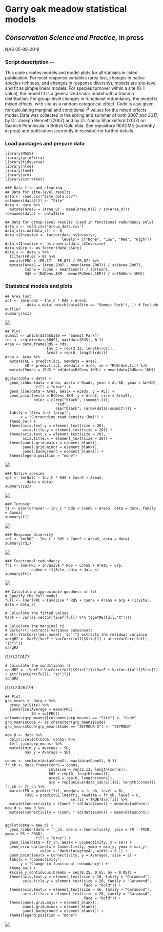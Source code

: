 # Garry oak meadow statistical models

## *Conservation Science and Practice,* in press

NAS 05-08-2019

### Script description --

This code creates models and model plots for all statisics in listed publication. For most response variables (area lost, changes in native species richness, and changes in response diversity), models are site-level and fit as simple linear models. For species turnover within a site (0-1 value), the model fit is a generalized linear model with a Gamma distribution. For group-level changes in functional redundancy, the model is mixed effects, with site as a random categorical effect. Code is also given for calculating marginal and conditional r<sup>2</sup> values for the mixed effects model. Data was collected in the spring and summer of both 2007 and 2017, by Dr. Joseph Bennett (2007) and by Dr. Nancy Shackelford (2017) on Saanich Penninsula  in British Columbia. See repository README (currently in prep) and publication (currently in revision) for further details.

### Load packages and prepare data
```
library(MASS)
library(gridExtra)
library(tidyverse)
library(nlme)
library(lme4)
library(arm)
library(extrafont)

### Data file and cleaning
## Data for site-level results
data <- read.csv("Site_data.csv")
colnames(data)[1] <- "Site"
data <- data %>%
  mutate(AreaS = (Area_07 - mean(Area_07)) / sd(Area_07))
rownames(data) <- data$Site

## Data for group-level results (used in functional redundancy only)
data_s <- read.csv('Group_data.csv')
data_s[is.na(data_s)] <- 0
data_s$Invasive <- factor(data_s$Invasive, 
                          levels = c("None", "Low", "Med", "High"))
data_s$Invasive <- as.numeric(data_s$Invasive)
data_s$Grp <- as.factor(data_s$Grp)
data_s <- data_s %>%
  filter(FR.07 > 0) %>%
  mutate(FRC = (FR.17 - FR.07) / FR.07) %>%
  mutate(AreaS = (Area.2007 - mean(Area.2007)) / sd(Area.2007),
         ConnS = (Conn - mean(Conn)) / sd(Conn),
         RdS = (RdDens.1KM - mean(RdDens.1KM)) / sd(RdDens.1KM))
```

### Statistical models and plots
```
## Area lost
ac1 <- lm(AreaC ~ Inv_C * RdS + AreaS, 
          data = data[-which(data$Site == "Summit Park"), ]) # Exclude outlier
summary(ac1)
```

![](Images/Area_model.png)

```
## Plot
summit <- which(data$Site == "Summit Park")
rds <- seq(min(data$RdS), max(data$RdS), 0.1)
Area <- data.frame(RdS = rds,
                   Inv_C = rep(2.13, length(rds)),
                   AreaS = rep(0, length(rds)))
Area <- Area %>%
  mutate(AL = predict(ac1, newdata = Area),
         SD = predict(ac1, newdata = Area, se = TRUE)$se.fit) %>%
  mutate(Roads = (RdS * sd(data$RdDens.1KM)) + mean(data$RdDens.1KM))

ggplot(data = data) +
  geom_ribbon(data = Area, aes(x = Roads, ymin = AL-SD, ymax = AL+SD), 
              fill = "grey") +
  geom_line(data = Area, aes(x = Roads, y = AL)) +
  geom_point(aes(x = RdDens.1KM, y = AreaC, size = AreaS),
             color = c(rep("black", (summit-1)), 
                       "red", 
                       rep("black", (nrow(data)-summit)))) +
  labs(y = "Area lost (prop)", 
       x = "Surrounding road density (km)") +
  theme_bw() +
  theme(axis.text.y = element_text(size = 20),
        axis.title.y = element_text(size = 20)) +
  theme(axis.text.x = element_text(size = 20),
        axis.title.x = element_text(size = 20)) +
  theme(panel.grid.major = element_blank(), 
        panel.grid.minor = element_blank(), 
        panel.background = element_blank()) +
  theme(legend.position = "none")
```

![](Images/Area_roads_mplot.png)

```
### Native species
sp2 <- lm(NatC ~ Inv_C * RdS + ConnS + AreaS, 
          data = data)
summary(sp2)
```

![](Images/Native_model.png)

```
### Turnover
t1 <- glm(Turnover ~ Inv_C * RdS + ConnS + AreaS, data = data, family = Gamma) 
summary(t1)
```

![](Images/Turnover_model.png)

```
### Response diversity
rd1 <- lm(RDC ~ Inv_C * RdS + ConnS + AreaS, data = data)
summary(rd1)
```

![](Images/RD_model.png)

```
### Functional redundancy
fr1 <- lme(FRC ~ Invasive * RdS + ConnS + AreaS + Grp, 
           random = ~1|Site, data = data_s)
summary(fr1)
```

![](Images/FR_model.png)

```
## Calculating approximate goodness of fit
# Specify the full model
full <- lmer(FRC ~ Invasive * RdS + ConnS + AreaS + Grp + (1|Site), data = data_s)

# Calculate the fitted values
VarF <- var(as.vector(fixef(full) %*% t(getME(full,"X"))))

# Calculate the marginal r2
# VarCorr() extracts variance components
# attr(VarCorr(lmer.model),'sc')^2 extracts the residual variance
margR2 <- VarF/(VarF + VarCorr(full)$Site[1] + attr(VarCorr(full), "sc")^2)
margR2
```
[1] 0.212477

```
# Calculate the conditional r2
condR2 <- (VarF + VarCorr(full)$Site[1])/(VarF + VarCorr(full)$Site[1] + attr(VarCorr(full), "sc")^2)
condR2
```
[1] 0.2326779

```
## Plot
grp_means <- data_s %>% 
  group_by(Site) %>% 
  summarize(Average = mean(FRC),
            SD = sd(FRC))
colnames(grp_means)[colnames(grp_means) == "Site"] <- "Code"
grp_means$Code <- as.character(grp_means$Code)
grp_means$Code[grp_means$Code == "SEYMOUR-S"] <- "SEYMOUR"

new_d <- data %>%
  dplyr::select(Code, ConnS) %>%
  left_join(grp_means) %>%
  mutate(min_y = Average - SD,
         max_y = Average + SD)

conns <- seq(min(data$ConnS), max(data$ConnS), 0.1)
fr_ch <- data.frame(ConnS = conns,
                    Invasive = rep(2.13, length(conns)),
                    RdS = rep(0, length(conns)),
                    AreaS = rep(0, length(conns)),
                    Grp = rep(unique(data_s$Grp)[10], length(conns)))
fr_ch <- fr_ch %>%
  mutate(FR = predict(fr1, newdata = fr_ch, level = 0),
         FRSD = predictSE.lme(fr1, newdata = fr_ch, level = 0, 
                              se.fit = TRUE)$se.fit) %>%
  mutate(Connectivity = (ConnS * sd(data$Conn)) + mean(data$Conn))
new_d <- new_d %>%
  mutate(Connectivity = (ConnS * sd(data$Conn)) + mean(data$Conn))


ggplot(data = new_d) +
  geom_ribbon(data = fr_ch, aes(x = Connectivity, ymin = FR - FRSD, ymax = FR + FRSD), 
              fill = "grey") +
  geom_line(data = fr_ch, aes(x = Connectivity, y = FR)) +
  geom_errorbar(aes(x = Connectivity, ymin = min_y, ymax = max_y), 
                color = "darkslategray4", width = 0.1) +
  geom_point(aes(x = Connectivity, y = Average), size = 2) +
  labs(x = "Connectivity",
       y = "Change in functional redundancy") +
  theme_bw() +
  #scale_y_continuous(breaks = seq(0.25, 0.65, by = 0.05)) +
  theme(axis.text.y = element_text(size = 16, family = "Garamond"),
        axis.title.y = element_text(size = 20, family = "Garamond",
                                    face = "bold")) +
  theme(axis.text.x = element_text(size = 16, family = "Garamond"),
        axis.title.x = element_text(size = 20, family = "Garamond",
                                    face = "bold")) +
  theme(panel.grid.major = element_blank(), 
        panel.grid.minor = element_blank(), 
        panel.background = element_blank()) +
  theme(legend.position = "none")
```

![](Images/FR_conn_mplot.png)